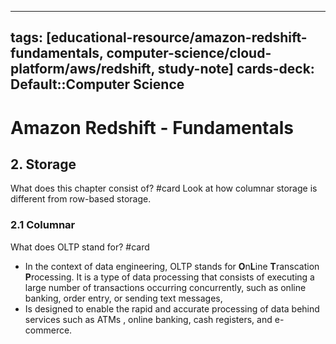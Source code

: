 
---
tags: [educational-resource/amazon-redshift-fundamentals, computer-science/cloud-platform/aws/redshift, study-note] 
cards-deck: Default::Computer Science
---

# Amazon Redshift - Fundamentals

## 2. Storage

What does this chapter consist of? #card 
Look at how columnar storage is different from row-based storage.

### 2.1 Columnar

What does OLTP stand for? #card 
- In the context of data engineering, OLTP stands for **O**n**L**ine **T**ranscation **P**rocessing. It is a type of data processing that consists of executing a large number of transactions occurring concurrently, such as online banking, order entry, or sending text messages,
- Is designed to enable the rapid and accurate processing of data behind services such as ATMs , online banking, cash registers, and e-commerce.